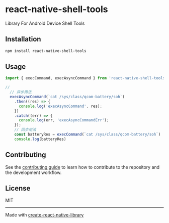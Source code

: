 # react-native-shell-tools

Library For Android Device Shell Tools

## Installation

```sh
npm install react-native-shell-tools
```

## Usage


```js
import { execCommand, execAsyncCommand } from 'react-native-shell-tools';

// 
  // 异步用法
  execAsyncCommand(`cat /sys/class/qcom-battery/soh`)
    .then((res) => {
      console.log('execAsyncCommand', res);
    })
    .catch((err) => {
      console.log(err, 'execAsyncCommandErr');
    });
    // 同步用法
    const batteryRes = execCommand(`cat /sys/class/qcom-battery/soh`)
    console.log(batteryRes)
```


## Contributing

See the [contributing guide](CONTRIBUTING.md) to learn how to contribute to the repository and the development workflow.

## License

MIT

---

Made with [create-react-native-library](https://github.com/callstack/react-native-builder-bob)
